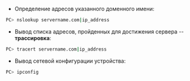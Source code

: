 - Определение адресов указанного доменного имени:
```bash
PC> nslookup servername.com|ip_address
```
- Вывод списка адресов, пройденных для достижения сервера -- __трассировка__:
```bash
PC> tracert servername.com|ip_address
```
- Вывод сетевой конфигурации устройства:
```bash
PC> ipconfig
```